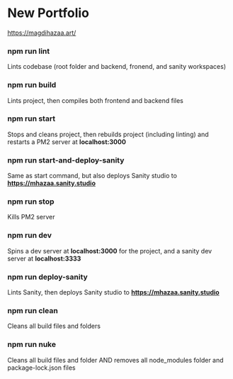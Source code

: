 # New Portfolio

https://magdihazaa.art/

### npm run lint

Lints codebase (root folder and backend, fronend, and sanity workspaces)

### npm run build

Lints project, then compiles both frontend and backend files

### npm run start

Stops and cleans project, then rebuilds project (including linting) and restarts a PM2 server at **localhost:3000**

### npm run start-and-deploy-sanity

Same as start command, but also deploys Sanity studio to **https://mhazaa.sanity.studio**

### npm run stop

Kills PM2 server

### npm run dev

Spins a dev server at **localhost:3000** for the project, and a sanity dev server at **localhost:3333**

### npm run deploy-sanity

Lints Sanity, then deploys Sanity studio to **https://mhazaa.sanity.studio**

### npm run clean

Cleans all build files and folders

### npm run nuke

Cleans all build files and folder AND removes all node_modules folder and package-lock.json files
